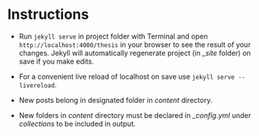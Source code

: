 # Instructions

- Run `jekyll serve` in project folder with Terminal and open `http://localhost:4000/thesis` in your browser to see the result of your changes. Jekyll will automatically regenerate project (in *_site* folder) on save if you make edits.

- For a convenient live reload of localhost on save use `jekyll serve --livereload`.

- New posts belong in designated folder in *content* directory.

- New folders in *content* directory must be declared in *_config.yml* under *collections* to be included in output.
